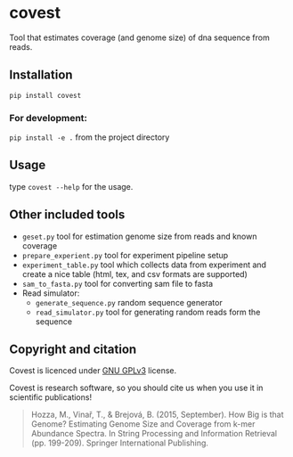 # covest
Tool that estimates coverage (and genome size) of dna sequence from reads.

## Installation
`pip install covest`

### For development:
`pip install -e .` from the project directory

## Usage
type `covest --help` for the usage.

## Other included tools

- `geset.py` tool for estimation genome size from reads and known coverage
- `prepare_experient.py` tool for experiment pipeline setup
- `experiment_table.py` tool which collects data from experiment and create a nice table (html, tex, and csv formats are supported)
- `sam_to_fasta.py` tool for converting sam file to fasta
- Read simulator:
    - `generate_sequence.py` random sequence generator
    - `read_simulator.py` tool for generating random reads form the sequence

## Copyright and citation
Covest is licenced under [GNU GPLv3](http://www.gnu.org/licenses/gpl-3.0.en.html) license.

Covest is research software, so you should cite us when you use it in scientific publications! 
> Hozza, M., Vinař, T., & Brejová, B. (2015, September). How Big is that Genome? Estimating Genome Size and Coverage from k-mer Abundance Spectra. In String Processing and Information Retrieval (pp. 199-209). Springer International Publishing.

